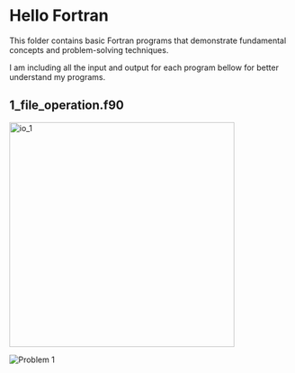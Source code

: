# Hello Fortran
This folder contains basic Fortran programs that demonstrate fundamental concepts and problem-solving techniques.

I am including all the input and output for each program bellow for better understand my programs.

## 1_file_operation.f90
<img src="https://mmm.sh/github/fortran/hello/hello1.png" alt="io_1" width="400">

![Problem 1](https://mmm.sh/github/fortran/hello/hello1.png)
